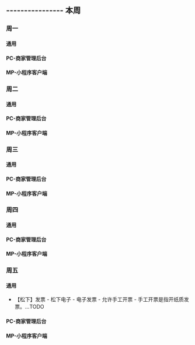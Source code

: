 ## ---------------- 本周

### 周一
#### 通用
#### PC-商家管理后台
#### MP-小程序客户端

### 周二
#### 通用
#### PC-商家管理后台
#### MP-小程序客户端

### 周三
#### 通用
#### PC-商家管理后台
#### MP-小程序客户端

### 周四
#### 通用
#### PC-商家管理后台
#### MP-小程序客户端

### 周五
#### 通用
* 【松下】发票 - 松下电子 - 电子发票 - 允许手工开票 - 手工开票是指开纸质发票。...TODO
#### PC-商家管理后台
#### MP-小程序客户端
